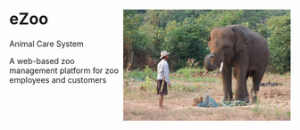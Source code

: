 # eZoo <img align="right" width="300" height="200" src="WebContent/resources/imgs/ezoo1.jpg">
Animal Care System

A web-based zoo management platform for zoo employees and customers
